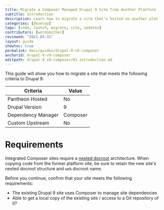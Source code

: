 ```yaml
---
title: Migrate a Composer Managed Drupal 9 Site from Another Platform
subtitle: Introduction
description: Learn how to migrate a site that's hosted on another platform to Drupal 9
categories: [develop]
tags: [code, launch, migrate, site, updates]
contributors: [wordsmither]
reviewed: "2021-03-31"
layout: guide
showtoc: true
permalink: docs/guides/drupal-9-v9-composer
anchorid: drupal-9-v9-composer
editpath: drupal-9-v9-composer/01-introduction.md
---
```


This guide will show you how to migrate a site that meets the following criteria to Drupal 9:

|Criteria|Value
|---|---
|Pantheon Hosted| No
|Drupal Version| 9
|Dependency Manager| Composer
|Custom Upstream| No

# Requirements

Integrated Composer sites require a [nested docroot](/nested-docroot) architecture. When copying code from the former platform site, be sure to retain the new site's nested docroot structure and `web` docroot name.


Before you continue, confirm that your site meets the following requirements:

- The existing Drupal 9 site uses Composer to manage site dependencies
- Able to get a local copy of the existing site / access to a Git repository of it?